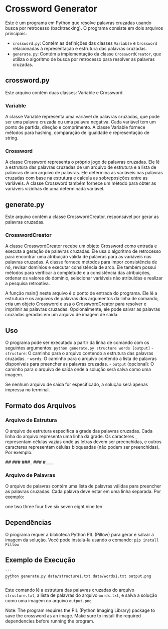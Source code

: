 # Crossword Generator

Este é um programa em Python que resolve palavras cruzadas usando busca por retrocesso (backtracking). O programa consiste em dois arquivos principais:

- `crossword.py`: Contém as definições das classes `Variable` e `Crossword` relacionadas à representação e estrutura das palavras cruzadas.
- `generate.py`: Contém a implementação da classe `CrosswordCreator`, que utiliza o algoritmo de busca por retrocesso para resolver as palavras cruzadas.

## crossword.py

Este arquivo contém duas classes: Variable e Crossword.

### Variable

A classe Variable representa uma variável de palavras cruzadas, que pode ser uma palavra cruzada ou uma palavra negativa. Cada variável tem um ponto de partida, direção e comprimento. A classe Variable fornece métodos para hashing, comparação de igualdade e representação de string.

### Crossword

A classe Crossword representa o próprio jogo de palavras cruzadas. Ele lê a estrutura das palavras cruzadas de um arquivo de estrutura e a lista de palavras de um arquivo de palavras. Ele determina as variáveis nas palavras cruzadas com base na estrutura e calcula as sobreposições entre as variáveis. A classe Crossword também fornece um método para obter as variáveis vizinhas de uma determinada variável.

## generate.py

Este arquivo contém a classe CrosswordCreator, responsável por gerar as palavras cruzadas.

### CrosswordCreator

A classe CrosswordCreator recebe um objeto Crossword como entrada e executa a geração de palavras cruzadas. Ele usa o algoritmo de retrocesso para encontrar uma atribuição válida de palavras para as variáveis nas palavras cruzadas. A classe fornece métodos para impor consistência de nó, revisar domínios e executar consistência de arco. Ele também possui métodos para verificar a completude e a consistência das atribuições, ordenar os valores do domínio, selecionar variáveis não atribuídas e realizar a pesquisa retroativa.

A função main() neste arquivo é o ponto de entrada do programa. Ele lê a estrutura e os arquivos de palavras dos argumentos da linha de comando, cria um objeto Crossword e usa o CrosswordCreator para resolver e imprimir as palavras cruzadas. Opcionalmente, ele pode salvar as palavras cruzadas geradas em um arquivo de imagem de saída.

## Uso

O programa pode ser executado a partir da linha de comando com os seguintes argumentos:
    ```
    python generate.py structure words [output]
    ```
    - `structure`: O caminho para o arquivo contendo a estrutura das palavras cruzadas.
    - `words`: O caminho para o arquivo contendo a lista de palavras disponíveis para preencher as palavras cruzadas.
    - `output` (opcional): O caminho para o arquivo de saída onde a solução será salva como uma imagem.

Se nenhum arquivo de saída for especificado, a solução será apenas impressa no terminal.

## Formato dos Arquivos

### Arquivo de Estrutura

O arquivo de estrutura especifica a grade das palavras cruzadas. Cada linha do arquivo representa uma linha da grade. Os caracteres `_` representam células vazias onde as letras devem ser preenchidas, e outros caracteres representam células bloqueadas (não podem ser preenchidas). Por exemplo:

#___#
#_##_
#_##_
#_##_
#____

### Arquivo de Palavras

O arquivo de palavras contém uma lista de palavras válidas para preencher as palavras cruzadas. Cada palavra deve estar em uma linha separada. Por exemplo:

one
two
three
four
five
six
seven
eight
nine
ten


## Dependências

O programa requer a biblioteca Python PIL (Pillow) para gerar e salvar a imagem da solução. Você pode instalá-la usando o comando:
    ```
    pip install Pillow
    ```

## Exemplo de Execução
    ```
    python generate.py data/structure1.txt data/words1.txt output.png
    ```

Este comando lê a estrutura das palavras cruzadas do arquivo `structure.txt`, a lista de palavras do arquivo `words.txt`, e salva a solução como uma imagem no arquivo `output.png`.


Note: The program requires the PIL (Python Imaging Library) package to save the crossword as an image. Make sure to install the required dependencies before running the program.
